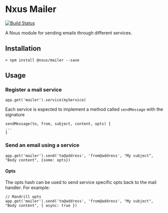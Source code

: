 # Nxus Mailer

[![Build Status](https://travis-ci.org/nxus/mailer.svg?branch=master)](https://travis-ci.org/nxus/mailer)

A Nxus module for sending emails through different services. 

## Installation

```
> npm install @nxus/mailer --save
```

## Usage

### Register a mail service

```
app.get('mailer').service(myService)
```

Each service is expected to implement a method called `sendMessage` with the signature

```
sendMessage(to, from, subject, content, opts) {
...
}
```

### Send an email using a service

```
app.get('mailer').send('to@address', 'from@address', "My subject", "Body content", {some: opts})
```

#### Opts

The opts hash can be used to send service specific opts back to the mail handler.  For example:

```
// Mandrill opts
app.get('mailer').send('to@address', 'from@address', "My subject", "Body content", { async: true })
```